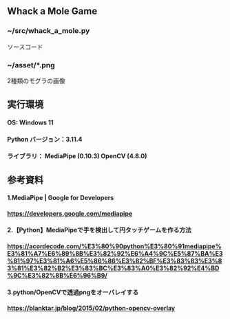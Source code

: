 ## Whack a Mole Game
### ~/src/whack_a_mole.py
ソースコード
### ~/asset/*.png
2種類のモグラの画像

## 実行環境
#### OS: Windows 11
#### Python バージョン：3.11.4
#### ライブラリ： MediaPipe (0.10.3) OpenCV (4.8.0)

## 参考資料
#### 1.MediaPipe | Google for Developers
#### https://developers.google.com/mediapipe

#### 2.【Python】MediaPipeで手を検出して円タッチゲームを作る方法
#### https://acordecode.com/%E3%80%90python%E3%80%91mediapipe%E3%81%A7%E6%89%8B%E3%82%92%E6%A4%9C%E5%87%BA%E3%81%97%E3%81%A6%E5%86%86%E3%82%BF%E3%83%83%E3%83%81%E3%82%B2%E3%83%BC%E3%83%A0%E3%82%92%E4%BD%9C%E3%82%8B%E6%96%B9/

#### 3.python/OpenCVで透過pngをオーバレイする
#### https://blanktar.jp/blog/2015/02/python-opencv-overlay
